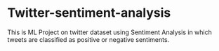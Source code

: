 # Twitter-sentiment-analysis
This is ML Project on twitter dataset using Sentiment Analysis in which tweets are classified as positive or negative sentiments. 
